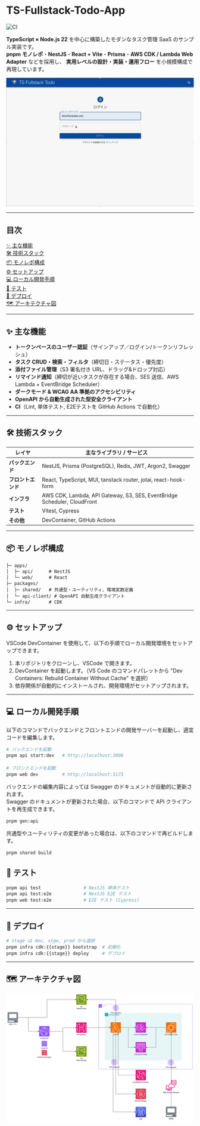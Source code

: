 # TS-Fullstack-Todo-App

![CI](https://github.com/kozuyu-portfolio/ts-fullstack-todo-app/actions/workflows/ci.yml/badge.svg)


**TypeScript × Node.js 22** を中心に構築したモダンなタスク管理 SaaS のサンプル実装です。  
**pnpm モノレポ**・**NestJS**・**React + Vite**・**Prisma**・**AWS CDK / Lambda Web Adapter** などを採用し、
**実用レベルの設計・実装・運用フロー** を小規模構成で再現しています。  

![デモ](assets/demo.gif) 

---

## 目次

[✨ 主な機能](#✨-主な機能)  
[🛠️ 技術スタック](#🛠️-技術スタック)  
[📦 モノレポ構成](#📦-モノレポ構成)  
[⚙️ セットアップ](#⚙️-セットアップ)  
[💻 ローカル開発手順](#💻-ローカル開発手順)  
[🧪 テスト](#🧪-テスト)  
[🚀 デプロイ](#🚀-デプロイ)  
[🗺️ アーキテクチャ図](#🗺️-アーキテクチャ図)  


---

## ✨ 主な機能

- **トークンベースのユーザー認証**（サインアップ／ログイン/トークンリフレッシュ）  
- **タスク CRUD・検索・フィルタ**（締切日・ステータス・優先度）  
- **添付ファイル管理**（S3 署名付き URL、ドラッグ&ドロップ対応）  
- **リマインド通知**（締切が近いタスクが存在する場合、SES 送信、AWS Lambda + EventBridge Scheduler）  
- **ダークモード & WCAG AA 準拠のアクセシビリティ**  
- **OpenAPI から自動生成された型安全クライアント**  
- **CI**（Lint, 単体テスト, E2Eテストを GitHub Actions で自動化） 

---

## 🛠️ 技術スタック

| レイヤ | 主なライブラリ / サービス |
|-------|------------------------|
| **バックエンド** | NestJS, Prisma (PostgreSQL), Redis, JWT, Argon2, Swagger |
| **フロントエンド** | React, TypeScript, MUI, tanstack router, jotai, react-hook-form |
| **インフラ** | AWS CDK, Lambda, API Gateway, S3, SES, EventBridge Scheduler, CloudFront |
| **テスト** | Vitest, Cypress |
| **その他** | DevContainer, GitHub Actions | 


---

## 📦 モノレポ構成

```
├─ apps/
│  ├─ api/      # NestJS
│  └─ web/      # React
├─ packages/
│  ├─ shared/   # 共通型・ユーティリティ、環境変数定義
│  └─ api-client/ # OpenAPI 自動生成クライアント
└─ infra/       # CDK
```

---

## ⚙️ セットアップ

VSCode DevContainer を使用して、以下の手順でローカル開発環境をセットアップできます。  
1. 本リポジトリをクローンし、VSCode で開きます。  
2. DevContainer を起動します。（VS Code のコマンドパレットから "Dev Containers: Rebuild Container Without Cache" を選択）   
3. 依存関係が自動的にインストールされ、開発環境がセットアップされます。  

---

## 💻 ローカル開発手順

以下のコマンドでバックエンドとフロントエンドの開発サーバーを起動し、適宜コードを編集します。  

```bash
# バックエンドを起動
pnpm api start:dev   # http://localhost:3000

# フロントエンドを起動
pnpm web dev         # http://localhost:5173
```

バックエンドの編集内容によっては Swagger のドキュメントが自動的に更新されます。  
Swagger のドキュメントが更新された場合、以下のコマンドで API クライアントを再生成できます。  

```bash
pnpm gen:api
```

共通型やユーティリティの変更があった場合は、以下のコマンドで再ビルドします。  

```bash
pnpm shared build
```


## 🧪 テスト

```bash
pnpm api test                # NestJS 単体テスト
pnpm api test:e2e            # NestJS E2E テスト
pnpm web test:e2e            # E2E テスト (Cypress)
```

---

## 🚀 デプロイ

```bash
# stage は dev, stge, prod から選択
pnpm infra cdk:{{stage}} bootstrap  # 初期化
pnpm infra cdk:{{stage}} deploy     # デプロイ
```

---

## 🗺️ アーキテクチャ図

![アーキテクチャ図](assets/system-configuration-diagram.svg)
